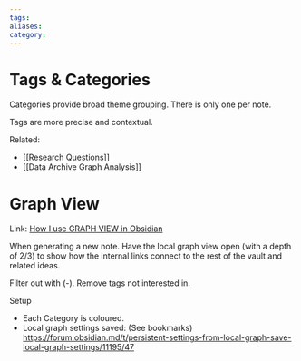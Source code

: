 ```yaml
---
tags: 
aliases: 
category:
---
```

# Tags & Categories

Categories provide broad theme grouping. There is only one per note.

Tags are more precise and contextual.

Related:
- [[Research Questions]]
- [[Data Archive Graph Analysis]]
# Graph View

Link:
[How I use GRAPH VIEW in Obsidian](https://www.youtube.com/watch?app=desktop&v=5x5ua7LecOI)

When generating a new note. Have the local graph view open (with a depth of 2/3) to show how the internal links connect to the rest of the vault and related ideas.

Filter out with (-). Remove tags not interested in.

Setup
- Each Category is coloured.
- Local graph settings saved: (See bookmarks)
https://forum.obsidian.md/t/persistent-settings-from-local-graph-save-local-graph-settings/11195/47
